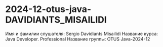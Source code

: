 # 2024-12-otus-java-DAVIDIANTS_MISAILIDI

Имя и фамилии слушателя: Sergio Davidiants Misailidi
Название курса: Java Developer. Professional
Название группы: OTUS Java-2024-12
